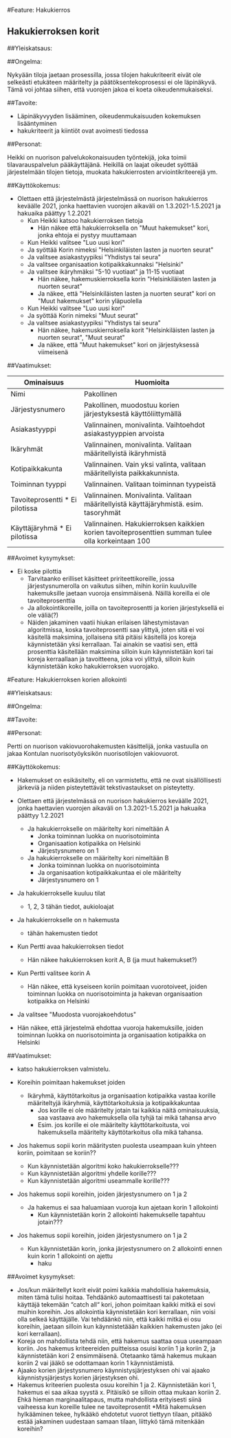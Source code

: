 #Feature: Hakukierros

## Hakukierroksen korit

##Yleiskatsaus:

##Ongelma:

Nykyään tiloja jaetaan prosessilla, jossa tilojen hakukriteerit eivät ole selkeästi etukäteen määritelty
ja päätöksentekoprosessi ei ole läpinäkyvä. Tämä voi johtaa siihen, että vuorojen jakoa 
ei koeta oikeudenmukaiseksi. 
 
##Tavoite:
* Läpinäkyvyyden lisääminen, oikeudenmukaisuuden kokemuksen lisääntyminen
* hakukriteerit ja kiintiöt ovat avoimesti tiedossa

##Personat:

Heikki on nuorison palvelukokonaisuuden työntekijä,
joka toimii tilavarauspalvelun pääkäyttäjänä.
Heikillä on laajat oikeudet syöttää järjestelmään tilojen tietoja,
muokata hakukierrosten arviointikriteerejä ym.

##Käyttökokemus:

* Olettaen että järjestelmästä järjestelmässä on nuorison hakukierros keväälle 2021,
jonka haettavien vuorojen aikaväli on 1.3.2021-1.5.2021 ja hakuaika päättyy 1.2.2021
    * Kun Heikki katsoo hakukierroksen tietoja
        * Hän näkee että hakukierroksella on "Muut hakemukset" kori, jonka ehtoja ei pystyy muuttamaan
    * Kun Heikki valitsee "Luo uusi kori"
    * Ja syöttää Korin nimeksi "Helsinkiläisten lasten ja nuorten seurat"
    * Ja valitsee asiakastyypiksi "Yhdistys tai seura"
    * Ja valitsee organisaation kotipaikkakunnaksi "Helsinki"
    * Ja valitsee ikäryhmäksi "5-10 vuotiaat" ja 11-15 vuotiaat
        * Hän näkee, hakemuskierroksella korin "Helsinkiläisten lasten ja nuorten seurat"
        * Ja näkee, että "Helsinkiläisten lasten ja nuorten seurat" kori on "Muut hakemukset" korin yläpuolella
    * Kun Heikki valitsee "Luo uusi kori"
    * Ja syöttää Korin nimeksi "Muut seurat"
    * Ja valitsee asiakastyypiksi "Yhdistys tai seura"
        * Hän näkee, hakemuskierroksella korit "Helsinkiläisten lasten ja nuorten seurat", "Muut seurat" 
        * Ja näkee, että "Muut hakemukset" kori on järjestyksessä viimeisenä

##Vaatimukset:

| Ominaisuus                      | Huomioita                                                                                        |
|---------------------------------|--------------------------------------------------------------------------------------------------|
| Nimi                            | Pakollinen                                                                                       |
| Järjestysnumero                 | Pakollinen, muodostuu korien järjestyksestä käyttöliittymällä                                    |
| Asiakastyyppi                   | Valinnainen, monivalinta. Vaihtoehdot asiakastyyppien arvoista                                   |
| Ikäryhmät                       | Valinnainen, monivalinta. Valitaan määritellyistä ikäryhmistä                                    |
| Kotipaikkakunta                 | Valinnainen. Vain yksi valinta, valitaan määritellyista paikkakunnista.                          |
| Toiminnan tyyppi                | Valinnainen. Valitaan toiminnan tyypeistä                                                        |
| Tavoiteprosentti * Ei pilotissa | Valinnainen. Monivalinta. Valitaan määritellyistä käyttäjäryhmistä.   esim. tasoryhmät           |
| Käyttäjäryhmä * Ei pilotissa    | Valinnainen. Hakukierroksen kaikkien korien tavoiteprosenttien summan tulee olla korkeintaan 100 |

##Avoimet kysymykset:
* Ei koske pilottia
    * Tarvitaanko erilliset käsitteet pririteettikoreille, jossa järjestysnumerolla on vaikutus siihen,
mihin koriin kuuluville hakemuksille jaetaan vuoroja ensimmäisenä. Näillä koreilla ei ole tavoiteprosenttia 
    * Ja allokointikoreille, joilla on tavoiteprosentti ja korien järjestyksellä ei ole väliä(?)
    * Näiden jakaminen vaatii hiukan erilaisen lähestymistavan algoritmissa, koska tavoiteprosentti saa ylittyä,
    joten sitä ei voi käsitellä maksimina, jollaisena sitä pitäisi käsitellä jos koreja käynnistetään yksi kerrallaan. 
    Tai ainakin se vaatisi sen, että prosenttia käsitellään maksimina silloin kuin käynnistetään kori tai koreja kerraallaan
    ja tavoitteena, joka voi ylittyä, silloin kuin käynnistetään koko hakukierroksen vuorojako.

#Feature: Hakukierroksen korien allokointi

##Yleiskatsaus:

##Ongelma:

##Tavoite:

##Personat:

Pertti on nuorison vakiovuorohakemusten käsittelijä, jonka vastuulla on jakaa Kontulan nuorisotyöyksikön nuorisotilojen vakiovuorot.

##Käyttökokemus:
* Hakemukset on esikäsitelty, eli on varmistettu, että ne ovat sisällöllisesti järkeviä ja niiden pisteytettävät tekstivastaukset on pisteytetty.

* Olettaen että järjestelmässä on nuorison hakukierros keväälle 2021, jonka haettavien vuorojen aikaväli on 1.3.2021-1.5.2021 ja hakuaika päättyy 1.2.2021
    * Ja hakukierrokselle on määritelty kori nimeltään A
        * Jonka toiminnan luokka on nuorisotoiminta
        * Organisaation kotipaikka on Helsinki
        * Järjestysnumero on 1
    * Ja hakukierrokselle on määritelty kori nimeltään B
        * Jonka toiminnan luokka on nuorisotoiminta
        * Ja organisaation kotipaikkakuntaa ei ole määritelty
        * Järjestysnumero on 1
 * Ja hakukierrokselle kuuluu tilat
    * 1, 2, 3 tähän tiedot, aukioloajat
 * Ja hakukierrokselle on n hakemusta
    * tähän hakemusten tiedot
 
 * Kun Pertti avaa hakukierroksen tiedot
    * Hän näkee hakukierroksen korit A, B (ja muut hakemukset?)
    
 * Kun Pertti valitsee korin A
    * Hän näkee, että kyseiseen koriin poimitaan vuorotoiveet, joiden toiminnan luokka on nuorisotoiminta ja hakevan organisaation kotipaikka on Helsinki
 * Ja valitsee "Muodosta vuorojakoehdotus"
 * Hän näkee, että järjestelmä ehdottaa vuoroja hakemuksille, joiden toiminnan luokka on nuorisotoiminta ja organisaation kotipaikka on Helsinki    
 
##Vaatimukset:
 * katso hakukierroksen valmistelu. 
 
 * Koreihin poimitaan hakemukset joiden
    * Ikäryhmä, käyttötarkoitus ja organisaation kotipaikka vastaa korille määriteltyjä ikäryhmiä, käyttötarkoituksia ja kotipaikkakuntaa
        * Jos korille ei ole määritelty jotain tai kaikkia näitä ominaisuuksia, saa vastaava avo hakemuksella olla tyhjä tai mikä tahansa arvo
        * Esim. jos korille ei ole määritelty käyttötarkoitusta, voi hakemuksella määritelty käyttötarkoitus olla mikä tahansa.
   
 * Jos hakemus sopii korin määritysten puolesta useampaan kuin yhteen koriin, poimitaan se koriin??
    * Kun käynnistetään algoritmi koko hakukierrokselle???
    * Kun käynnistetään algoritmi yhdelle korille???
    * Kun käynnistetään algoritmi useammalle korille???
 * Jos hakemus sopii koreihin, joiden järjestysnumero on 1 ja 2 
    * Ja hakemus ei saa haluamiaan vuoroja kun ajetaan korin 1 allokointi
        * Kun käynnistetään korin 2 allokointi hakemukselle tapahtuu jotain???
 * Jos hakemus sopii koreihin, joiden järjestysnumero on 1 ja 2 
    * Kun käynnistetään korin, jonka järjestysnumero on 2 allokointi ennen kuin korin 1 allokointi on ajettu
        * haku
    
##Avoimet kysymykset:

* Jos/kun määritellyt korit eivät poimi kaikkia mahdollisia hakemuksia, miten tämä tulisi hoitaa. Tehdäänkö automaattisesti tai pakotetaan käyttäjä tekemään “catch all“ kori, johon poimitaan kaikki mitkä ei sovi muihin koreihin. Jos allokointia käynnistetään kori kerrallaan, niin voisi olla selkeä käyttäjälle. Vai tehdäänkö niin, että kaikki mitkä ei osu koreihin, jaetaan silloin kun käynnistetäään kaikkien hakemusten jako (ei kori kerrallaan).
* Koreja on mahdollista tehdä niin, että hakemus saattaa osua useampaan koriin. Jos hakemus kriteereiden puitteissa osuisi koriin 1 ja koriin 2, ja käynnistetään kori 2 ensimmäisenä. Otetaanko tämä hakemus mukaan koriin 2 vai jääkö se odottamaan korin 1 käynnistämistä.
* Ajaako korien järjestysnumero käynnistysjärjestyksen ohi vai ajaako käynnistysjärjestys korien järjestyksen ohi. 
* Hakemus kriteerien puolesta osuu koreihin 1 ja 2. Käynnistetään kori 1, hakemus ei saa aikaa syystä x. Pitäisikö se silloin ottaa mukaan koriin 2. Ehkä hieman marginaalitapaus, mutta mahdollista erityisesti siinä vaiheessa kun koreille tulee ne tavoiteprosentit
 *Mitä hakemuksen hylkääminen tekee, hylkääkö ehdotetut vuorot tiettyyn tilaan, pitääkö estää jakaminen uudestaan samaan tilaan, liittykö tämä mitenkään koreihin?


